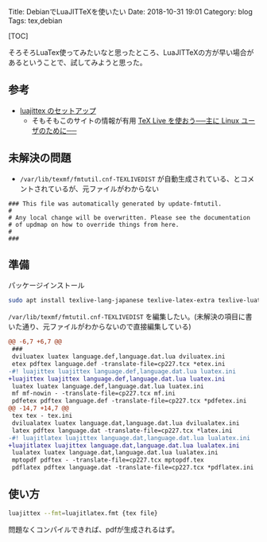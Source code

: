 Title: DebianでLuaJITTeXを使いたい
Date: 2018-10-31 19:01
Category: blog
Tags: tex,debian

[TOC]


そろそろLuaTex使ってみたいなと思ったところ、LuaJITTeXの方が早い場合があるということで、試してみようと思った。

## 参考

* [luajittex のセットアップ](http://www.fugenji.org/~thomas/texlive-guide/luajitlatex.html)
    * そもそもこのサイトの情報が有用 [TeX Live を使おう──主に Linux ユーザのために──](http://www.fugenji.org/~thomas/texlive-guide/index.html)


## 未解決の問題

* `/var/lib/texmf/fmtutil.cnf-TEXLIVEDIST` が自動生成されている、とコメントされているが、元ファイルがわからない
```
### This file was automatically generated by update-fmtutil.
#
# Any local change will be overwritten. Please see the documentation
# of updmap on how to override things from here.
#
###
```

## 準備

パッケージインストール

```sh
sudo apt install texlive-lang-japanese texlive-latex-extra texlive-luatex
```

`/var/lib/texmf/fmtutil.cnf-TEXLIVEDIST` を編集したい。(未解決の項目に書いた通り、元ファイルがわからないので直接編集している)

```diff
@@ -6,7 +6,7 @@
 ###
 dviluatex luatex language.def,language.dat.lua dviluatex.ini
 etex pdftex language.def -translate-file=cp227.tcx *etex.ini
-#! luajittex luajittex language.def,language.dat.lua luatex.ini
+luajittex luajittex language.def,language.dat.lua luatex.ini
 luatex luatex language.def,language.dat.lua luatex.ini
 mf mf-nowin - -translate-file=cp227.tcx mf.ini
 pdfetex pdftex language.def -translate-file=cp227.tcx *pdfetex.ini
@@ -14,7 +14,7 @@
 tex tex - tex.ini
 dvilualatex luatex language.dat,language.dat.lua dvilualatex.ini
 latex pdftex language.dat -translate-file=cp227.tcx *latex.ini
-#! luajitlatex luajittex language.dat,language.dat.lua lualatex.ini
+luajitlatex luajittex language.dat,language.dat.lua lualatex.ini
 lualatex luatex language.dat,language.dat.lua lualatex.ini
 mptopdf pdftex - -translate-file=cp227.tcx mptopdf.tex
 pdflatex pdftex language.dat -translate-file=cp227.tcx *pdflatex.ini
```

## 使い方

```sh
luajittex --fmt=luajitlatex.fmt {tex file}
```

問題なくコンパイルできれば、pdfが生成されるはず。
